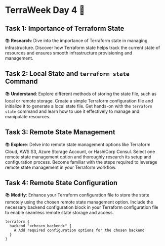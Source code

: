 # TerraWeek Day 4 🌱



## Task 1: Importance of Terraform State



📚 **Research**: Dive into the importance of Terraform state in managing infrastructure. Discover how Terraform state helps track the current state of resources and ensures smooth infrastructure provisioning and management.

## Task 2: Local State and `terraform state` Command



📚 **Understand**: Explore different methods of storing the state file, such as local or remote storage. Create a simple Terraform configuration file and initialize it to generate a local state file. Get hands-on with the `terraform state` command and learn how to use it effectively to manage and manipulate resources.

## Task 3: Remote State Management



📚 **Explore**: Delve into remote state management options like Terraform Cloud, AWS S3, Azure Storage Account, or HashiCorp Consul. Select one remote state management option and thoroughly research its setup and configuration process. Become familiar with the steps required to leverage remote state management in your Terraform workflow.

## Task 4: Remote State Configuration



📚 **Modify**: Enhance your Terraform configuration file to store the state remotely using the chosen remote state management option. Include the necessary backend configuration block in your Terraform configuration file to enable seamless remote state storage and access.

```
terraform {
  backend "<chosen_backend>" {
    # Add required configuration options for the chosen backend
  }
}
```

